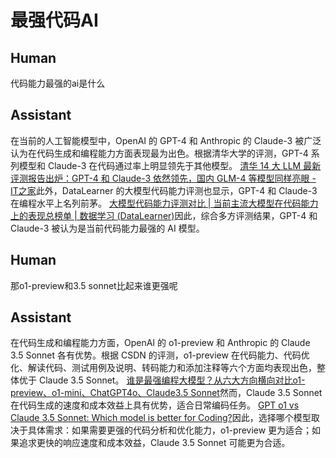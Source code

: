 # 最强代码AI

## Human

代码能力最强的ai是什么

## Assistant

在当前的人工智能模型中，OpenAI 的 GPT-4 和 Anthropic 的 Claude-3 被广泛认为在代码生成和编程能力方面表现最为出色。根据清华大学的评测，GPT-4 系列模型和 Claude-3 在代码通过率上明显领先于其他模型。 [清华 14 大 LLM 最新评测报告出炉：GPT-4 和 Claude-3 依然领先，国内 GLM-4 等模型同样亮眼 - IT之家](https://ithome.com/0/763/013.htm)此外，DataLearner 的大模型代码能力评测也显示，GPT-4 和 Claude-3 在编程水平上名列前茅。 [大模型代码能力评测对比 | 当前主流大模型在代码能力上的表现总榜单 | 数据学习 (DataLearner)](https://www.datalearner.com/ai-models/leaderboard/datalearner-llm-coding-leaderboard)因此，综合多方评测结果，GPT-4 和 Claude-3 被认为是当前代码能力最强的 AI 模型。 

## Human

那o1-preview和3.5 sonnet比起来谁更强呢

## Assistant

在代码生成和编程能力方面，OpenAI 的 o1-preview 和 Anthropic 的 Claude 3.5 Sonnet 各有优势。根据 CSDN 的评测，o1-preview 在代码能力、代码优化、解读代码、测试用例及说明、转码能力和添加注释等六个方面均表现出色，整体优于 Claude 3.5 Sonnet。 [谁是最强编程大模型？从六大方向横向对比o1-preview、o1-mini、ChatGPT4o、Claude3.5 Sonnet](https://blog.csdn.net/guorui_java/article/details/142242084)然而，Claude 3.5 Sonnet 在代码生成的速度和成本效益上具有优势，适合日常编码任务。 [GPT o1 vs Claude 3.5 Sonnet: Which model is better for Coding?](https://blog.getbind.co/2024/09/17/gpt-o1-vs-claude-3-5-sonnet-which-model-is-better-for-coding/)因此，选择哪个模型取决于具体需求：如果需要更强的代码分析和优化能力，o1-preview 更为适合；如果追求更快的响应速度和成本效益，Claude 3.5 Sonnet 可能更为合适。 